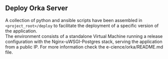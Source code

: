 ## Deploy Orka Server
A collection of python and ansible scripts have been assembled in `<project_root>/deploy` to facilitate the deployment of a specific version of the application.  
The environment consists of a standalone Virtual Machine running a release configuration with the Nginx-uWSGI-Postgres stack, serving the application from a public IP.
For more information check the e-cience/orka/README.md file.



